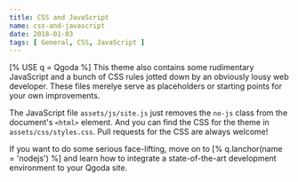 ```yaml
---
title: CSS and JavaScript
name: css-and-javascript
date: 2018-01-03
tags: [ General, CSS, JavaScript ]
---
```

[% USE q = Qgoda %]
This theme also contains some rudimentary JavaScript and a bunch of CSS rules jotted down by an obviously lousy web developer.  These files merelye serve as placeholders or starting points for your own improvements.

The JavaScript file `assets/js/site.js` just removes the `no-js` class from the document's `<html>` element.  And you can find the CSS for the theme in `assets/css/styles.css`.  Pull requests for the CSS are always welcome!

If you want to do some serious face-lifting, move on to [% q.lanchor(name = 'nodejs') %] and learn how to integrate a state-of-the-art development environment to your Qgoda site.
